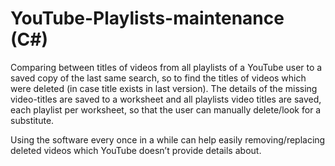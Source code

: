# YouTube-Playlists-maintenance (C#)
Comparing between titles of videos from all playlists of a YouTube user to a saved copy of the last same search,
so to find the titles of videos which were deleted (in case title exists in last version).
The details of the missing video-titles are saved to a worksheet and all playlists video titles are saved, each playlist per worksheet, so that the user can manually delete/look for a substitute.

Using the software every once in a while can help easily removing/replacing deleted videos which 
YouTube doesn’t provide details about.

  
  
  
